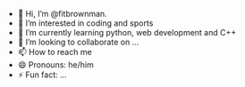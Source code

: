 - 👋 Hi, I’m @fitbrownman.
- 👀 I’m interested in coding and sports
- 🌱 I’m currently learning python, web development and C++
- 💞️ I’m looking to collaborate on ...
- 📫 How to reach me 
- 😄 Pronouns: he/him
- ⚡ Fun fact: ...

<!---
fitbrownman/fitbrownman is a ✨ special ✨ repository because its `README.md` (this file) appears on your GitHub profile.
You can click the Preview link to take a look at your changes.
--->
